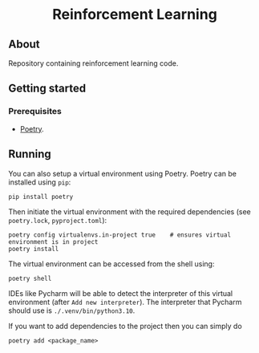 <br />
<p align="center">
  <h1 align="center">Reinforcement Learning</h1>

  <p align="center">
  </p>
</p>

## About
Repository containing reinforcement learning code. 

## Getting started

### Prerequisites

- [Poetry](https://python-poetry.org/).

## Running
<!--
-->

You can also setup a virtual environment using Poetry. Poetry can  be installed using `pip`:
```
pip install poetry
```
Then initiate the virtual environment with the required dependencies (see `poetry.lock`, `pyproject.toml`):
```
poetry config virtualenvs.in-project true    # ensures virtual environment is in project
poetry install
```
The virtual environment can be accessed from the shell using:
```
poetry shell
```
IDEs like Pycharm will be able to detect the interpreter of this virtual environment (after `Add new interpreter`). The interpreter that Pycharm should use is `./.venv/bin/python3.10`.

If you want to add dependencies to the project then you can simply do
```
poetry add <package_name>
```
